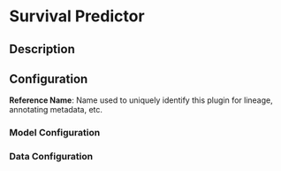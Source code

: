 
# Survival Predictor

## Description

## Configuration
**Reference Name**: Name used to uniquely identify this plugin for lineage, annotating metadata, etc.

### Model Configuration

### Data Configuration
